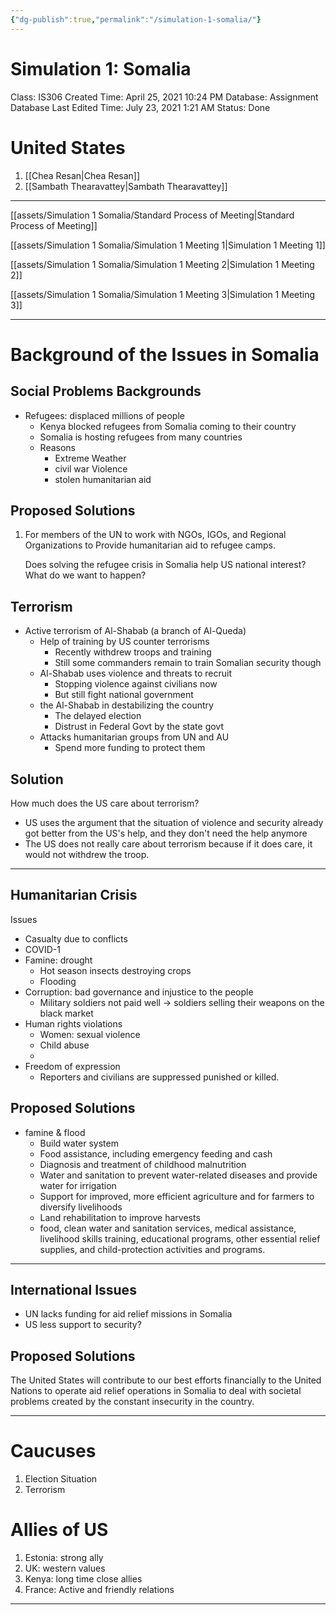 ```yaml
---
{"dg-publish":true,"permalink":"/simulation-1-somalia/"}
---
```


# Simulation 1: Somalia

Class: IS306
Created Time: April 25, 2021 10:24 PM
Database: Assignment Database
Last Edited Time: July 23, 2021 1:21 AM
Status: Done

# United States

1. [[Chea Resan\|Chea Resan]] 
2. [[Sambath Thearavattey\|Sambath Thearavattey]] 

---

[[assets/Simulation 1 Somalia/Standard Process of Meeting\|Standard Process of Meeting]]

[[assets/Simulation 1 Somalia/Simulation 1 Meeting 1\|Simulation 1 Meeting 1]]

[[assets/Simulation 1 Somalia/Simulation 1 Meeting 2\|Simulation 1 Meeting 2]]

[[assets/Simulation 1 Somalia/Simulation 1 Meeting 3\|Simulation 1 Meeting 3]]

---

# Background of the Issues in Somalia

## Social Problems Backgrounds

- Refugees: displaced millions of people
    - Kenya blocked refugees from Somalia coming to their country
    - Somalia is hosting refugees from many countries
    - Reasons
        - Extreme Weather
        - civil war Violence
        - stolen humanitarian aid

## Proposed Solutions

1. For members of the UN to work with NGOs, IGOs, and Regional Organizations to Provide humanitarian aid to refugee camps.
    
    Does solving the refugee crisis in Somalia help US national interest? What do we want to happen?
    

## Terrorism

- Active terrorism of Al-Shabab (a branch of Al-Queda)
    - Help of training by US counter terrorisms
        - Recently withdrew troops and training
        - Still some commanders remain to train Somalian security though
    - Al-Shabab uses violence and threats to recruit
        - Stopping violence against civilians now
        - But still fight national government
    - the Al-Shabab in destabilizing the country
        - The delayed election
        - Distrust in Federal Govt by the state govt
    - Attacks humanitarian groups from UN and AU
        - Spend more funding to protect them

## Solution

How much does the US care about terrorism?

- US uses the argument that the situation of violence and security already got better from the US's help, and they don't need the help anymore
- The US does not really care about terrorism because if it does care, it would not withdrew the troop.

---

## Humanitarian Crisis

Issues

- Casualty due to conflicts
- COVID-1
- Famine: drought
    - Hot season insects destroying crops
    - Flooding
- Corruption: bad governance and injustice to the people
    - Military soldiers not paid well → soldiers selling their weapons on the black market
- Human rights violations
    - Women: sexual violence
    - Child abuse
    - 
- Freedom of expression
    - Reporters and civilians are suppressed punished or killed.

## Proposed Solutions

- famine & flood
    - Build water system
    - Food assistance, including emergency feeding and cash
    - Diagnosis and treatment of childhood malnutrition
    - Water and sanitation to prevent water-related diseases and provide water for irrigation
    - Support for improved, more efficient agriculture and for farmers to diversify livelihoods
    - Land rehabilitation to improve harvests
    - food, clean water and sanitation services, medical assistance, livelihood skills training, educational programs, other essential relief supplies, and child-protection activities and programs.

---

## International Issues

- UN lacks funding for aid relief missions in Somalia
- US less support to security?

## Proposed Solutions

The United States will contribute to our best efforts financially to the United Nations to operate aid relief operations in Somalia to deal with societal problems created by the constant insecurity in the country.

---

# Caucuses

1. Election Situation
2. Terrorism

# Allies of US

1. Estonia: strong ally
2. UK: western values
3. Kenya: long time close allies
4. France: Active and friendly relations

---